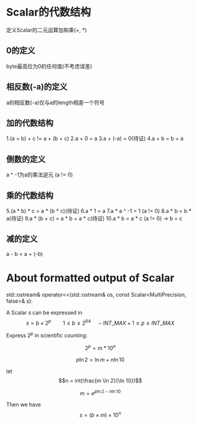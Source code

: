 # Scalar的代数结构

定义Scalar的二元运算加和乘(+, *)

## 0的定义

byte最高位为0的任何值(不考虑误差)

## 相反数(-a)的定义

a的相反数(-a)仅与a的length相差一个符号

## 加的代数结构

1.(a + b) + c != a + (b + c)
2.a + 0 = a
3.a + (-a) = 0(待证)
4.a + b = b + a

## 倒数的定义

a ^ -1为a的乘法逆元 (a != 0)

## 乘的代数结构

5.(a * b) * c = a * (b * c)(待证)
6.a * 1 = a
7.a * a ^ -1 = 1 (a != 0)
8.a * b = b * a(待证)
9.a * (b + c) = a * b + a * c(待证)
10.a * b = a * c (a != 0) -> b = c

## 减的定义

a - b = a + (-b)

# About formatted output of Scalar  

std::ostream& operator<<(std::ostream& os, const Scalar<MultiPrecision, false>& s):  

A Scalar s can be expressed in $$s = b \times 2 ^ p \qquad 1 \leq b \le 2 ^ {64} \quad
 -INT\_MAX + 1 \leq p \leq INT\_MAX$$  
 
Express $2^p$ in scientific counting:  

$$2^p = m * 10^n$$  

$$p \ln 2 = \ln m + n \ln 10$$  

let $$n = int(\frac{m \ln 2}{\ln 10})$$  

$$m = e ^ {p \ln 2 - n \ln 10}$$  

Then we have $$s = (b \times m) \times 10^{n}$$
